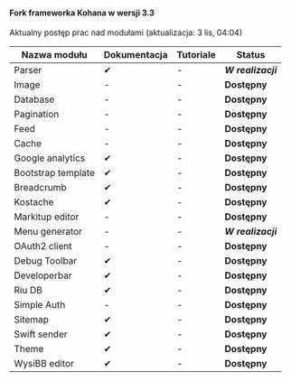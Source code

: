 #### Fork frameworka Kohana w wersji 3.3

Aktualny postęp prac nad modułami (aktualizacja: 3 lis, 04:04)

Nazwa modułu |	Dokumentacja |	Tutoriale |	Status
--------------------- | ---------------------- | -------------- | ------------
Parser | ✔ |	- | ***W realizacji***
Image | - | - |  __Dostępny__
Database | - | - |  __Dostępny__
Pagination | - | - |  __Dostępny__
Feed | - | - |  __Dostępny__
Cache | - | - |  __Dostępny__
Google analytics | ✔ | - |  __Dostępny__
Bootstrap template | ✔ | - |  __Dostępny__
Breadcrumb | ✔ | - | __Dostępny__
Kostache | ✔ | - |  __Dostępny__
Markitup editor | - | - |  __Dostępny__
Menu generator | - | - |  ***W realizacji***
OAuth2 client | - | - |  __Dostępny__
Debug Toolbar | ✔ | - |  __Dostępny__
Developerbar | ✔ | - |  __Dostępny__
Riu DB | ✔ |	- | __Dostępny__
Simple Auth | - | - |  __Dostępny__
Sitemap | ✔ | - |  __Dostępny__
Swift sender | ✔ | - |  __Dostępny__
Theme | ✔ | - |  __Dostępny__
WysiBB editor | ✔ | - |  __Dostępny__

